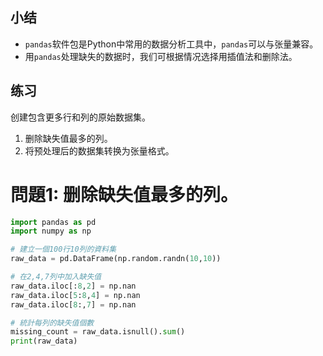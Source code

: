 ## 小结

* `pandas`软件包是Python中常用的数据分析工具中，`pandas`可以与张量兼容。
* 用`pandas`处理缺失的数据时，我们可根据情况选择用插值法和删除法。

## 练习

创建包含更多行和列的原始数据集。

1. 删除缺失值最多的列。
2. 将预处理后的数据集转换为张量格式。

# 問題1: 删除缺失值最多的列。
```py
import pandas as pd
import numpy as np

# 建立一個100行10列的資料集
raw_data = pd.DataFrame(np.random.randn(10,10)) 

# 在2,4,7列中加入缺失值
raw_data.iloc[:8,2] = np.nan
raw_data.iloc[5:8,4] = np.nan 
raw_data.iloc[8:,7] = np.nan

# 統計每列的缺失值個數
missing_count = raw_data.isnull().sum()
print(raw_data)
```